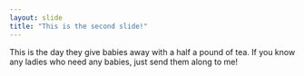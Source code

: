 ```yaml
---
layout: slide
title: "This is the second slide!"
---
```

This is the day they give babies away with a half a pound of tea. If you know any ladies who need any babies, just send them along to me!
